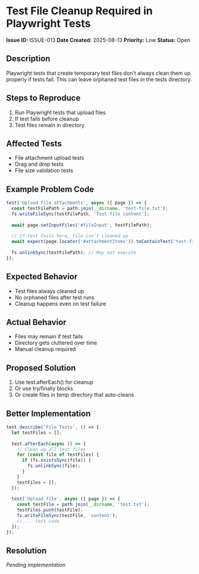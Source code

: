 # Test File Cleanup Required in Playwright Tests

**Issue ID:** ISSUE-013
**Date Created:** 2025-08-13
**Priority:** Low
**Status:** Open

## Description
Playwright tests that create temporary test files don't always clean them up properly if tests fail. This can leave orphaned test files in the tests directory.

## Steps to Reproduce
1. Run Playwright tests that upload files
2. If test fails before cleanup
3. Test files remain in directory

## Affected Tests
- File attachment upload tests
- Drag and drop tests
- File size validation tests

## Example Problem Code
```javascript
test('Upload file attachments', async ({ page }) => {
  const testFilePath = path.join(__dirname, 'test-file.txt');
  fs.writeFileSync(testFilePath, 'Test file content');
  
  await page.setInputFiles('#fileInput', testFilePath);
  
  // If test fails here, file isn't cleaned up
  await expect(page.locator('#attachmentItems')).toContainText('test-file.txt');
  
  fs.unlinkSync(testFilePath); // May not execute
});
```

## Expected Behavior
- Test files always cleaned up
- No orphaned files after test runs
- Cleanup happens even on test failure

## Actual Behavior
- Files may remain if test fails
- Directory gets cluttered over time
- Manual cleanup required

## Proposed Solution
1. Use test.afterEach() for cleanup
2. Or use try/finally blocks
3. Or create files in temp directory that auto-cleans

## Better Implementation
```javascript
test.describe('File Tests', () => {
  let testFiles = [];
  
  test.afterEach(async () => {
    // Clean up all test files
    for (const file of testFiles) {
      if (fs.existsSync(file)) {
        fs.unlinkSync(file);
      }
    }
    testFiles = [];
  });
  
  test('Upload file', async ({ page }) => {
    const testFile = path.join(__dirname, 'test.txt');
    testFiles.push(testFile);
    fs.writeFileSync(testFile, 'content');
    // ... test code
  });
});
```

## Resolution
*Pending implementation*